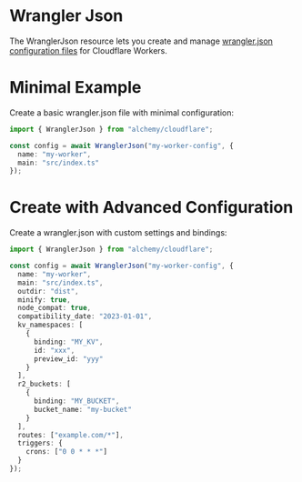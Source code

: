# Wrangler Json

The WranglerJson resource lets you create and manage [wrangler.json configuration files](https://developers.cloudflare.com/workers/wrangler/configuration/) for Cloudflare Workers.

# Minimal Example

Create a basic wrangler.json file with minimal configuration:

```ts
import { WranglerJson } from "alchemy/cloudflare";

const config = await WranglerJson("my-worker-config", {
  name: "my-worker",
  main: "src/index.ts"
});
```

# Create with Advanced Configuration

Create a wrangler.json with custom settings and bindings:

```ts
import { WranglerJson } from "alchemy/cloudflare";

const config = await WranglerJson("my-worker-config", {
  name: "my-worker",
  main: "src/index.ts",
  outdir: "dist",
  minify: true,
  node_compat: true,
  compatibility_date: "2023-01-01",
  kv_namespaces: [
    {
      binding: "MY_KV",
      id: "xxx",
      preview_id: "yyy"
    }
  ],
  r2_buckets: [
    {
      binding: "MY_BUCKET", 
      bucket_name: "my-bucket"
    }
  ],
  routes: ["example.com/*"],
  triggers: {
    crons: ["0 0 * * *"]
  }
});
```